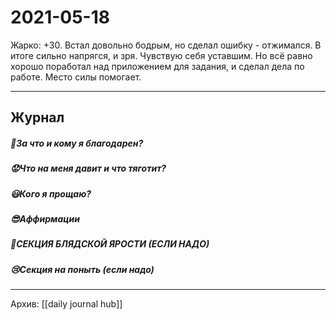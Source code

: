 # 2021-05-18
Жарко: +30.
Встал довольно бодрым, но сделал ошибку - отжимался.
В итоге сильно напрягся, и зря. Чувствую себя уставшим.
Но всё равно хорошо поработал над приложением для задания, и сделал дела по работе.
Место силы помогает.

***
## Журнал
##### 🤗За что и кому я благодарен?


##### 😟Что на меня давит и что тяготит?


##### 😃Кого я прощаю?


##### 😎Аффирмации


##### 😤СЕКЦИЯ БЛЯДСКОЙ ЯРОСТИ (ЕСЛИ НАДО)


##### 😢Секция на поныть (если надо)

***
Архив: [[daily journal hub]]